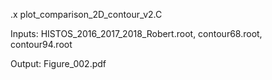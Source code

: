 .x plot_comparison_2D_contour_v2.C

Inputs: HISTOS_2016_2017_2018_Robert.root, contour68.root, contour94.root

Output: Figure_002.pdf
